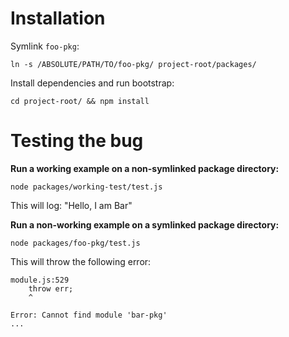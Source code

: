 # Installation

Symlink `foo-pkg`:

```
ln -s /ABSOLUTE/PATH/TO/foo-pkg/ project-root/packages/
```

Install dependencies and run bootstrap:

```
cd project-root/ && npm install
```

# Testing the bug

**Run a working example on a non-symlinked package directory:**

```
node packages/working-test/test.js
```

This will log: "Hello, I am Bar"

**Run a non-working example on a symlinked package directory:**

```
node packages/foo-pkg/test.js
```

This will throw the following error:

```
module.js:529
    throw err;
    ^

Error: Cannot find module 'bar-pkg'
...
```